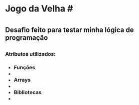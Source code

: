 <h1> Jogo da Velha # <h1>

<h2> Desafio feito para testar minha lógica de programação <h2/>
<h3> Atributos utilizados: <h3/>
<ul><li>Funções<li/><li>Arrays<li/><li>Bibliotecas<li/>
<ul/>
